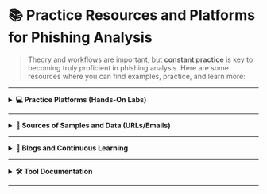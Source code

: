 # 📚 Practice Resources and Platforms for Phishing Analysis

> Theory and workflows are important, but **constant practice** is key to becoming truly proficient in phishing analysis. Here are some resources where you can find examples, practice, and learn more:

---

<details>
<summary><strong>💻 Practice Platforms (Hands-On Labs)</strong></summary>
<br>

> These platforms offer simulated scenarios where you can analyze phishing emails in a safe environment:

* **[LetsDefend](https://letsdefend.io/)**:
    * Offers a specific "Phishing Analysis" module where you receive simulated emails and must analyze them using virtual tools. Very practical and focused. (Has free and paid plans).

* **[Blue Team Labs Online (BTLO)](https://blueteamlabs.online/)**:
    * Sister platform to the BTL1 certification. Frequently includes free and paid Challenges that involve phishing analysis as part of broader investigations (`DFIR`, `SIEM`).

* **[CyberDefenders](https://cyberdefenders.org/)**:
    * Platform with CTF-style challenges focused on Blue Team and `DFIR`. Many of its challenges start with an initial access vector like phishing, requiring analysis of emails, URLs, or attachments.

* **[TryHackMe](https://tryhackme.com/)**:
    * Although broader, it has rooms and paths focused on `SOC` and security analysis that may include modules or tasks related to phishing analysis.

</details>

---

<details>
<summary><strong>🎣 Sources of Samples and Data (URLs/Emails)</strong></summary>
<br>

> These sites list URLs reported as phishing.
> </br>
> <blockquote><strong>⚠️ EXTREME CAUTION! ⚠️</strong><br>Do not visit these URLs directly on your main machine. Use them for investigation in reputation services (VT, URLScan) or in highly controlled environments.</blockquote>

* **[PhishTank](https://phishtank.org/)**:
    * A collaborative database where users report and verify phishing sites. You can explore reported URLs.

* **[OpenPhish](https://openphish.com/)**:
    * Provides feeds (lists) of active phishing URLs. Useful for intelligence, but handle the data with extreme care.

* **GitHub/Internet Search:**
    * Sometimes you can find repositories or blogs with collections of sample `.eml` emails for offline analysis. Search for terms like `"phishing email samples"`, `"eml phishing examples"`. **Always verify the source and handle these files with the same precautions as a real attachment.**

</details>

---

<details>
<summary><strong>📰 Blogs and Continuous Learning</strong></summary>
<br>

> Stay up-to-date with the latest phishing techniques and campaigns by following blogs from security companies and analysts:

* **[Cofense Blog](https://cofense.com/blog/)**: Specialized in defense against phishing.
* **[Proofpoint Threat Insight](https://www.proofpoint.com/us/blog/threat-insight)**: Research on threats, including phishing.
* **[KnowBe4 Blog](https://blog.knowbe4.com/)**: Focused on awareness, but with frequent technical analyses.
* **[SANS Internet Storm Center (ISC)](https://isc.sans.edu/)**: Daily reports on threats, often including analyses of phishing campaigns.
* **Specific Searches:** Search Google or Twitter for analyses of recent campaigns (e.g., `"Qakbot phishing analysis"`, `"IcedID email analysis"`).

</details>

---

<details>
<summary><strong>🛠️ Tool Documentation</strong></summary>
<br>

> Don't forget to consult the official documentation of the tools mentioned in <code>02_Tools.md</code>. They usually contain detailed guides, examples, and explanations of all their functionalities:

* Documentation for **VirusTotal**, **URLScan.io**, **Any.Run**, **Hybrid Analysis**, **MxToolbox**, etc.

</details>

---
